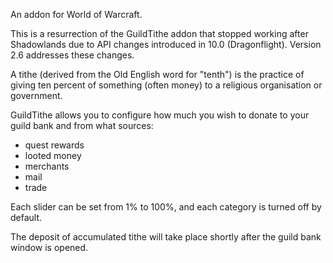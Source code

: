 An addon for World of Warcraft.

This is a resurrection of the GuildTithe addon that stopped working after Shadowlands due to API changes introduced in 10.0 (Dragonflight). Version 2.6 addresses these changes.

A tithe (derived from the Old English word for "tenth") is the practice of giving ten percent of something (often money) to a religious organisation or government.

GuildTithe allows you to configure how much you wish to donate to your guild bank and from what sources:
 
- quest rewards
- looted money
- merchants
- mail
- trade

Each slider can be set from 1% to 100%, and each category is turned off by default.

The deposit of accumulated tithe will take place shortly after the guild bank window is opened.
